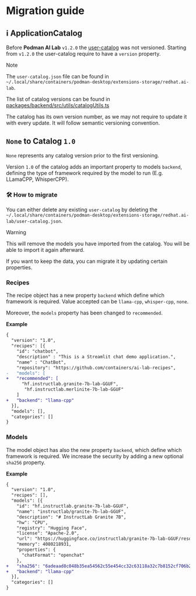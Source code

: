# Migration guide

## ℹ️ ApplicationCatalog

Before **Podman AI Lab** `v1.2.0` the [user-catalog](./PACKAGING-GUIDE.md#applicationcatalog) was not versioned.
Starting from `v1.2.0` the user-catalog require to have a `version` property.

> [!NOTE]  
> The `user-catalog.json` file can be found in `~/.local/share/containers/podman-desktop/extensions-storage/redhat.ai-lab`.

The list of catalog versions can be found in [packages/backend/src/utils/catalogUtils.ts](https://github.com/containers/podman-desktop-extension-ai-lab/blob/main/packages/backend/src/utils/catalogUtils.ts)

The catalog has its own version number, as we may not require to update it with every update. It will follow semantic versioning convention.

## `None` to Catalog `1.0`

`None` represents any catalog version prior to the first versioning. 

Version `1.0` of the catalog adds an important property to models `backend`, defining the type of framework required by the model to run (E.g. LLamaCPP, WhisperCPP).

### 🛠️ How to migrate

You can either delete any existing `user-catalog` by deleting the `~/.local/share/containers/podman-desktop/extensions-storage/redhat.ai-lab/user-catalog.json`.

> [!WARNING]  
> This will remove the models you have imported from the catalog. You will be able to import it again afterward.

If you want to keep the data, you can migrate it by updating certain properties.

### Recipes

The recipe object has a new property `backend` which define which framework is required. 
Value accepted can be `llama-cpp`, `whisper-cpp`, `none`.

Moreover, the `models` property has been changed to `recommended`.

**Example**

```diff
{
  "version": "1.0",
  "recipes": [{
    "id": "chatbot",
    "description" : "This is a Streamlit chat demo application.",
    "name" : "ChatBot",
    "repository": "https://github.com/containers/ai-lab-recipes",
-   "models": [
+   "recommended": [
      "hf.instructlab.granite-7b-lab-GGUF",
       "hf.instructlab.merlinite-7b-lab-GGUF"
    ]
+   "backend": "llama-cpp"
  }],
  "models": [],
  "categories": []
}
```

### Models

The model object has also the new property `backend`, which define which framework is required.
We increase the security by adding a new optional `sha256` property.

**Example**

```diff
{
  "version": "1.0",
  "recipes": [],
  "models": [{
    "id": "hf.instructlab.granite-7b-lab-GGUF",
    "name": "instructlab/granite-7b-lab-GGUF",
    "description": "# InstructLab Granite 7B",
    "hw": "CPU",
    "registry": "Hugging Face",
    "license": "Apache-2.0",
    "url": "https://huggingface.co/instructlab/granite-7b-lab-GGUF/resolve/main/granite-7b-lab-Q4_K_M.gguf",
    "memory": 4080218931,
    "properties": {
      "chatFormat": "openchat"
    },
+   "sha256": "6adeaad8c048b35ea54562c55e454cc32c63118a32c7b8152cf706b290611487",
+   "backend": "llama-cpp"
  }],
  "categories": []
}
```
